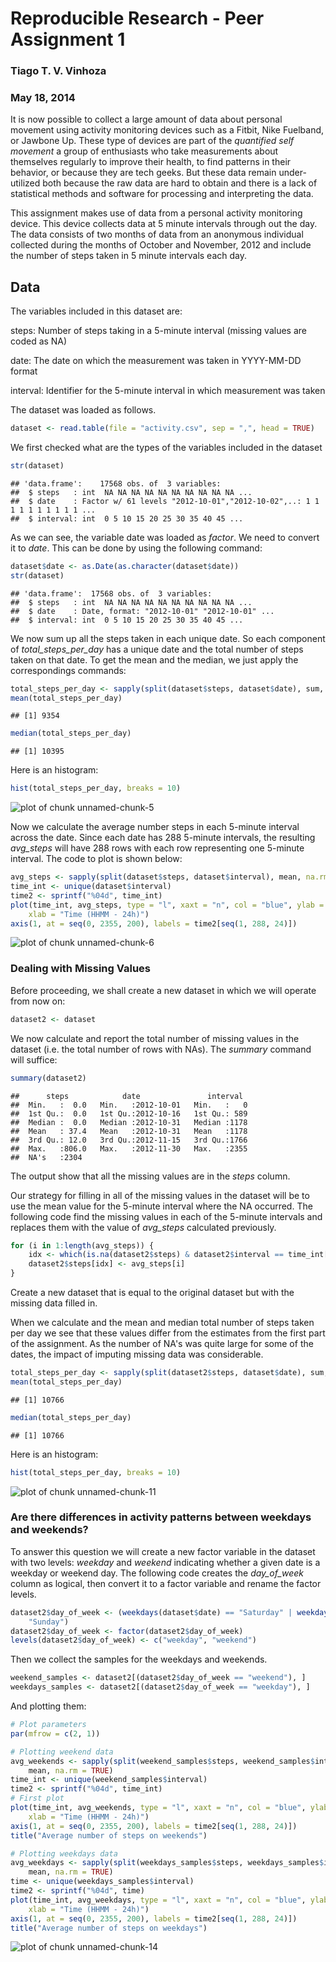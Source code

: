 Reproducible Research - Peer Assignment 1
========================================================
  ### Tiago T. V. Vinhoza
  
  ### May 18, 2014
  
  It is now possible to collect a large amount of data about personal movement using activity monitoring devices such as a Fitbit, Nike Fuelband, or Jawbone Up. These type of devices are part of the *quantified self movement* a group of enthusiasts who take measurements about themselves regularly to improve their health, to find patterns in their behavior, or because they are tech geeks. But these data remain under-utilized both because the raw data are hard to obtain and there is a lack of statistical methods and software for processing and interpreting the data.

This assignment makes use of data from a personal activity monitoring device. This device collects data at 5 minute intervals through out the day. The data consists of two months of data from an anonymous individual collected during the months of October and November, 2012 and include the number of steps taken in 5 minute intervals each day.

## Data

The variables included in this dataset are:
  
  steps: Number of steps taking in a 5-minute interval (missing values are coded as NA)

date: The date on which the measurement was taken in YYYY-MM-DD format

interval: Identifier for the 5-minute interval in which measurement was taken

The dataset was loaded as follows. 


```r
dataset <- read.table(file = "activity.csv", sep = ",", head = TRUE)
```


We first checked what are the types of the variables included in the dataset

```r
str(dataset)
```

```
## 'data.frame':	17568 obs. of  3 variables:
##  $ steps   : int  NA NA NA NA NA NA NA NA NA NA ...
##  $ date    : Factor w/ 61 levels "2012-10-01","2012-10-02",..: 1 1 1 1 1 1 1 1 1 1 ...
##  $ interval: int  0 5 10 15 20 25 30 35 40 45 ...
```


As we can see, the variable date was loaded as *factor*. We need to convert it to *date*. This can be done by using the following command:
  
  ```r
  dataset$date <- as.Date(as.character(dataset$date))
  str(dataset)
  ```
  
  ```
  ## 'data.frame':	17568 obs. of  3 variables:
  ##  $ steps   : int  NA NA NA NA NA NA NA NA NA NA ...
  ##  $ date    : Date, format: "2012-10-01" "2012-10-01" ...
  ##  $ interval: int  0 5 10 15 20 25 30 35 40 45 ...
  ```


We now sum up all the steps taken in each unique date. So each component of *total_steps_per_day* has a unique date and the total number of steps taken on that date. To get the mean and the median, we just apply the correspondings commands:
  
  ```r
  total_steps_per_day <- sapply(split(dataset$steps, dataset$date), sum, na.rm = TRUE)
  mean(total_steps_per_day)
  ```
  
  ```
  ## [1] 9354
  ```
  
  ```r
  median(total_steps_per_day)
  ```
  
  ```
  ## [1] 10395
  ```

Here is an histogram:
  
  ```r
  hist(total_steps_per_day, breaks = 10)
  ```
  
  ![plot of chunk unnamed-chunk-5](figure/unnamed-chunk-5.png) 


Now we calculate the average number steps in each 5-minute interval across the date. Since each date has 288 5-minute intervals, the resulting *avg_steps* will have 288 rows with each row representing one 5-minute interval. The code to plot is shown below:
  
  ```r
  avg_steps <- sapply(split(dataset$steps, dataset$interval), mean, na.rm = TRUE)
  time_int <- unique(dataset$interval)
  time2 <- sprintf("%04d", time_int)
  plot(time_int, avg_steps, type = "l", xaxt = "n", col = "blue", ylab = "Number of Steps", 
      xlab = "Time (HHMM - 24h)")
  axis(1, at = seq(0, 2355, 200), labels = time2[seq(1, 288, 24)])
  ```
  
  ![plot of chunk unnamed-chunk-6](figure/unnamed-chunk-6.png) 


### Dealing with Missing Values
Before proceeding, we shall create a new dataset in which we will operate from now on:
  
  ```r
  dataset2 <- dataset
  ```


We now calculate and report the total number of missing values in the dataset (i.e. the total number of rows with NAs). The *summary* command will suffice:
  
  ```r
  summary(dataset2)
  ```
  
  ```
  ##      steps            date               interval   
  ##  Min.   :  0.0   Min.   :2012-10-01   Min.   :   0  
  ##  1st Qu.:  0.0   1st Qu.:2012-10-16   1st Qu.: 589  
  ##  Median :  0.0   Median :2012-10-31   Median :1178  
  ##  Mean   : 37.4   Mean   :2012-10-31   Mean   :1178  
  ##  3rd Qu.: 12.0   3rd Qu.:2012-11-15   3rd Qu.:1766  
  ##  Max.   :806.0   Max.   :2012-11-30   Max.   :2355  
  ##  NA's   :2304
  ```

The output show that all the missing values are in the *steps* column. 

Our strategy for filling in all of the missing values in the dataset will be to use the mean value for the 5-minute interval where the NA occurred. The following code find the missing values in each of the 5-minute intervals and replaces them with the value of *avg_steps* calculated previously.


```r
for (i in 1:length(avg_steps)) {
    idx <- which(is.na(dataset2$steps) & dataset2$interval == time_int[i])
    dataset2$steps[idx] <- avg_steps[i]
}
```


Create a new dataset that is equal to the original dataset but with the missing data filled in.

When we calculate and the mean and median total number of steps taken per day we see that these values differ from the estimates from the first part of the assignment. As the number of NA's was quite large for some of the dates, the impact of imputing missing data was considerable.


```r
total_steps_per_day <- sapply(split(dataset2$steps, dataset$date), sum, na.rm = TRUE)
mean(total_steps_per_day)
```

```
## [1] 10766
```

```r
median(total_steps_per_day)
```

```
## [1] 10766
```

Here is an histogram:

```r
hist(total_steps_per_day, breaks = 10)
```

![plot of chunk unnamed-chunk-11](figure/unnamed-chunk-11.png) 



### Are there differences in activity patterns between weekdays and weekends?

To answer this question we will create a new factor variable in the dataset with two levels: *weekday* and *weekend* indicating whether a given date is a weekday or weekend day. The following code creates the *day_of_week* column as logical, then convert it to a factor variable and rename the factor levels.

```r
dataset2$day_of_week <- (weekdays(dataset$date) == "Saturday" | weekdays(dataset$date) == 
    "Sunday")
dataset2$day_of_week <- factor(dataset2$day_of_week)
levels(dataset2$day_of_week) <- c("weekday", "weekend")
```


Then we collect the samples for the weekdays and weekends.

```r
weekend_samples <- dataset2[(dataset2$day_of_week == "weekend"), ]
weekdays_samples <- dataset2[(dataset2$day_of_week == "weekday"), ]
```


And plotting them:


```r
# Plot parameters
par(mfrow = c(2, 1))

# Plotting weekend data
avg_weekends <- sapply(split(weekend_samples$steps, weekend_samples$interval), 
    mean, na.rm = TRUE)
time_int <- unique(weekend_samples$interval)
time2 <- sprintf("%04d", time_int)
# First plot
plot(time_int, avg_weekends, type = "l", xaxt = "n", col = "blue", ylab = "Number of Steps", 
    xlab = "Time (HHMM - 24h)")
axis(1, at = seq(0, 2355, 200), labels = time2[seq(1, 288, 24)])
title("Average number of steps on weekends")

# Plotting weekdays data
avg_weekdays <- sapply(split(weekdays_samples$steps, weekdays_samples$interval), 
    mean, na.rm = TRUE)
time <- unique(weekdays_samples$interval)
time2 <- sprintf("%04d", time)
plot(time_int, avg_weekdays, type = "l", xaxt = "n", col = "blue", ylab = "Number of Steps", 
    xlab = "Time (HHMM - 24h)")
axis(1, at = seq(0, 2355, 200), labels = time2[seq(1, 288, 24)])
title("Average number of steps on weekdays")
```

![plot of chunk unnamed-chunk-14](figure/unnamed-chunk-14.png) 


